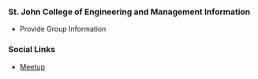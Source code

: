 ### St. John College of Engineering and Management Information
* Provide Group Information

### Social Links
* [Meetup](#)


